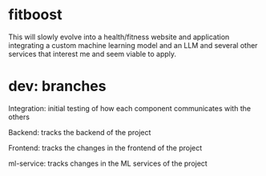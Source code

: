 # fitboost

This will slowly evolve into a health/fitness website and application integrating a custom machine learning model and an LLM and several other services that interest me and seem viable to apply.

# dev: branches

Integration: initial testing of how each component communicates with the others

Backend: tracks the backend of the project

Frontend: tracks the changes in the frontend of the project

ml-service: tracks changes in the ML services of the project